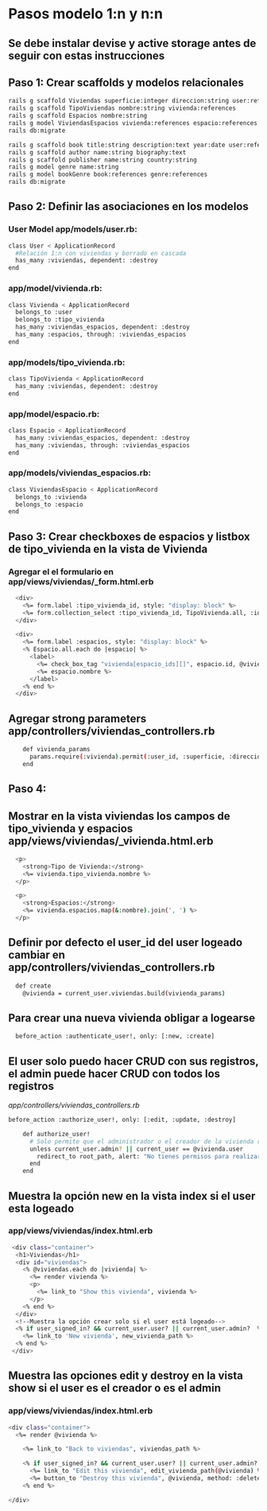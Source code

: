 # Pasos modelo 1:n y n:n

## Se debe instalar devise y active storage antes de seguir con estas instrucciones

## Paso 1: Crear scaffolds y modelos relacionales

```bash
rails g scaffold Viviendas superficie:integer direccion:string user:references
rails g scaffold TipoViviendas nombre:string vivienda:references
rails g scaffold Espacios nombre:string
rails g model ViviendasEspacios vivienda:references espacio:references
rails db:migrate
```

```bash
rails g scaffold book title:string description:text year:date user:references
rails g scaffold author name:string biography:text  
rails g scaffold publisher name:string country:string
rails g model genre name:string
rails g model bookGenre book:references genre:references
rails db:migrate
```

## Paso 2: Definir las asociaciones en los modelos

### User Model app/models/user.rb:

```bash
class User < ApplicationRecord
  #Relación 1:n con viviendas y borrado en cascada
  has_many :viviendas, dependent: :destroy
end
```

### app/model/vivienda.rb:

```bash
class Vivienda < ApplicationRecord
  belongs_to :user
  belongs_to :tipo_vivienda
  has_many :viviendas_espacios, dependent: :destroy
  has_many :espacios, through: :viviendas_espacios
end
```

### app/models/tipo_vivienda.rb:

```bash
class TipoVivienda < ApplicationRecord
  has_many :viviendas, dependent: :destroy
end
```

### app/model/espacio.rb:

```bash
class Espacio < ApplicationRecord
  has_many :viviendas_espacios, dependent: :destroy
  has_many :viviendas, through: :viviendas_espacios
end
```

### app/models/viviendas_espacios.rb:

```bash
class ViviendasEspacio < ApplicationRecord
  belongs_to :vivienda
  belongs_to :espacio
end
```

## Paso 3: Crear checkboxes de espacios y listbox de tipo_vivienda en la vista de Vivienda

### Agregar el el formulario en app/views/viviendas/_form.html.erb

```bash
  <div>
    <%= form.label :tipo_vivienda_id, style: "display: block" %>
    <%= form.collection_select :tipo_vivienda_id, TipoVivienda.all, :id, :nombre %>
  </div>

  <div>
    <%= form.label :espacios, style: "display: block" %>
    <% Espacio.all.each do |espacio| %>
      <label>
        <%= check_box_tag "vivienda[espacio_ids][]", espacio.id, @vivienda.espacios.include?(espacio) %>
        <%= espacio.nombre %>
      </label>
    <% end %>
  </div>
```

## Agregar strong parameters app/controllers/viviendas_controllers.rb

```bash
    def vivienda_params
      params.require(:vivienda).permit(:user_id, :superficie, :direccion, :tipo_vivienda_id, espacio_ids: [])
    end
```

## Paso 4:

## Mostrar en la vista viviendas los campos de tipo_vivienda y espacios app/views/viviendas/_vivienda.html.erb

```bash
  <p>
    <strong>Tipo de Vivienda:</strong>
    <%= vivienda.tipo_vivienda.nombre %>
  </p>

  <p>
    <strong>Espacios:</strong>
    <%= vivienda.espacios.map(&:nombre).join(', ') %>
  </p>
```

## Definir por defecto el user_id del user logeado cambiar en app/controllers/viviendas_controllers.rb

```bash
  def create
    @vivienda = current_user.viviendas.build(vivienda_params)
```

## Para crear una nueva vivienda obligar a logearse

```bash
  before_action :authenticate_user!, only: [:new, :create]
```

## El user solo puedo hacer CRUD con sus registros, el admin puede hacer CRUD con todos los registros

_app/controllers/viviendas_controllers.rb_

```bash
before_action :authorize_user!, only: [:edit, :update, :destroy]
```

```bash
    def authorize_user!
      # Solo permite que el administrador o el creador de la vivienda realicen acciones de edición y eliminación
      unless current_user.admin? || current_user == @vivienda.user
        redirect_to root_path, alert: "No tienes permisos para realizar esta acción."
      end
    end
```

## Muestra la opción new en la vista index si el user esta logeado

### app/views/viviendas/index.html.erb

```bash
 <div class="container">
  <h1>Viviendas</h1>
  <div id="viviendas">
    <% @viviendas.each do |vivienda| %>
      <%= render vivienda %>
      <p>
        <%= link_to "Show this vivienda", vivienda %>
      </p>
    <% end %>
  </div>
  <!--Muestra la opción crear solo si el user está logeado-->
  <% if user_signed_in? && current_user.user? || current_user.admin?  %>
    <%= link_to 'New vivienda', new_vivienda_path %>
  <% end %>
 </div>
 ```

## Muestra las opciones edit y destroy en la vista show si el user es el creador o es el admin

### app/views/viviendas/index.html.erb

```bash
<div class="container">
  <%= render @vivienda %>

    <%= link_to "Back to viviendas", viviendas_path %>

    <% if user_signed_in? && current_user.user? || current_user.admin?  %>
      <%= link_to "Edit this vivienda", edit_vivienda_path(@vivienda) %>
      <%= button_to "Destroy this vivienda", @vivienda, method: :delete %>
    <% end %>

</div>
```
